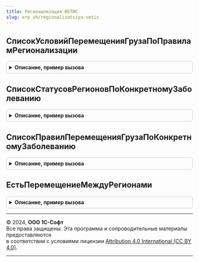 ```yaml
---
title: Регионализация ВЕТИС
slug: erp_uh/regionalizatsiya-vetis
---
```



## СписокУсловийПеремещенияГрузаПоПравиламРегионализации
<details style="margin: 1em 0; padding: 0.5em; border: 1px solid #ccc; border-radius: 6px;">

<summary style="font-weight: bold; cursor: pointer;">Описание, пример вызова</summary>

```bsl

// Возвращает список условий перемещения продукции по правилам регионализации.
//
// Параметры:
//  GUIDЗаболеванияУсловийПеремещения - Строка - Глобальный идентификатор заболевания. Значение по умолчанию "".
//  НомерСтраницы                     - Число - Номер страницы. Значение по умолчанию 1.
//  КоличествоЭлементовНаСтранице     - Число - Номер элементов на странице.
//                                    - Неопределено - Значение по умолчанию.
//
// Возвращаемое значение:
//  Структура - см. функцию ИнтеграцияВЕТИСКлиентСервер.РезультатВыполненияЗапросаЭлементовКлассификатора().
//
Функция СписокУсловийПеремещенияГрузаПоПравиламРегионализации(GUIDЗаболеванияУсловийПеремещения = "", НомерСтраницы = 1, КоличествоЭлементовНаСтранице = Неопределено) Экспорт
```

Пример вызова
```bsl
Результат = РегионализацияВЕТИС.СписокУсловийПеремещенияГрузаПоПравиламРегионализации(GUIDЗаболеванияУсловийПеремещения, НомерСтраницы, КоличествоЭлементовНаСтранице);
```
</details>

## СписокСтатусовРегионовПоКонкретномуЗаболеванию
<details style="margin: 1em 0; padding: 0.5em; border: 1px solid #ccc; border-radius: 6px;">

<summary style="font-weight: bold; cursor: pointer;">Описание, пример вызова</summary>

```bsl

// Возвращает список статусов регионов по конкретному заболеванию.
//
// Параметры:
//   GUIDЗаболеванияУсловийПеремещения - Строка    - Глобальный идентификатор заболевания. Обязательный параметр.
//   ПараметрыОтбора                   - Структура - отборы регионов:
//    * ДанныеАдреса - Структура - отборы по адресу:
//       ** СтранаGUID          - Строка, глобальный идентификатор страны региона.
//       ** РегионGUID          - Строка, глобальный идентификатор региона.
//       ** РайонGUID           - Строка, глобальный идентификатор района.
//       ** НаселенныйПунктGUID - Строка, глобальный идентификатор населенного пункта.
//                                    - Неопределено - доп. отборы отсутствуют.
//  НомерСтраницы                     - Число - Номер страницы. Значение по умолчанию 1.
//  КоличествоЭлементовНаСтранице     - Число - Номер элементов на странице.
//                                    - Неопределено - Значение по умолчанию.
//
// Возвращаемое значение:
//  Структура - см. функцию ИнтеграцияВЕТИСКлиентСервер.РезультатВыполненияЗапросаЭлементовКлассификатора().
//
Функция СписокСтатусовРегионовПоКонкретномуЗаболеванию(GUIDЗаболеванияУсловийПеремещения, ПараметрыОтбора = Неопределено, НомерСтраницы = 1, КоличествоЭлементовНаСтранице = Неопределено) Экспорт
```

Пример вызова
```bsl
Результат = РегионализацияВЕТИС.СписокСтатусовРегионовПоКонкретномуЗаболеванию(GUIDЗаболеванияУсловийПеремещения, ПараметрыОтбора, НомерСтраницы, КоличествоЭлементовНаСтранице);
```
</details>

## СписокПравилПеремещенияГрузаПоКонкретномуЗаболеванию
<details style="margin: 1em 0; padding: 0.5em; border: 1px solid #ccc; border-radius: 6px;">

<summary style="font-weight: bold; cursor: pointer;">Описание, пример вызова</summary>

```bsl

//Возвращает список правил перемещения груза по конкретному заболеванию.
//
//Параметры:
//   GUIDЗаболеванияУсловийПеремещения - Строка       - Глобальный идентификатор заболевания. Обязательный параметр.
//   ПараметрыОтбора                   - Структура    - отборы:
//    * ТипПродукции     - Число        - Тип продукции (Ветеринарная категория груза - значение от 1 до 8).
//                       - Неопределено - Значение по умолчанию (доп.отбор отсутствует).
//    * ПродукцияGUID    - Строка       - глобальный идентификатор продукции.
//    * ВидПродукцииGUID - Строка       - глобальный идентификатор вида продукции.
//   НомерСтраницы                     - Число        - Номер страницы. Значение по умолчанию 1.
//   КоличествоЭлементовНаСтранице     - Число        - Номер элементов на странице.
//                                     - Неопределено - Значение по умолчанию.
//
// Возвращаемое значение:
//   Структура - (См. ИнтеграцияВЕТИСКлиентСервер.РезультатВыполненияЗапросаЭлементовКлассификатора).
//
Функция СписокПравилПеремещенияГрузаПоКонкретномуЗаболеванию(GUIDЗаболеванияУсловийПеремещения, ПараметрыОтбора = Неопределено, НомерСтраницы = 1, КоличествоЭлементовНаСтранице = Неопределено) Экспорт
```

Пример вызова
```bsl
Результат = РегионализацияВЕТИС.СписокПравилПеремещенияГрузаПоКонкретномуЗаболеванию(GUIDЗаболеванияУсловийПеремещения, ПараметрыОтбора, НомерСтраницы, КоличествоЭлементовНаСтранице);
```
</details>

## ЕстьПеремещениеМеждуРегионами
<details style="margin: 1em 0; padding: 0.5em; border: 1px solid #ccc; border-radius: 6px;">

<summary style="font-weight: bold; cursor: pointer;">Описание, пример вызова</summary>

```bsl

// Возвращает флаг необходимости проверки маршрута на регионализацию.
//
// Параметры:
// 	Маршрут - Массив - Массив структур со свойствами:
// 	 * Предприятие  - СправочникСсылка.ПредприятияВЕТИС - предприятие-точка маршрута. Может быть пустым значением.
// 	 * ДанныеАдреса - Структура адреса.
// 	                - Неопределено - Данные адреса не определены.
//
// Возвращаемое значение:
// 	Булево - Истина - если есть не заполненные адреса или есть адреса, расположенные в разных странах / регионах / районах региона / населенных пунктах.
//
Функция ЕстьПеремещениеМеждуРегионами(Маршрут) Экспорт
```

Пример вызова
```bsl
Результат = РегионализацияВЕТИС.ЕстьПеремещениеМеждуРегионами(Маршрут) 
```
</details>

---

© 2024, **ООО 1С-Софт**  
Все права защищены. Эта программа и сопроводительные материалы предоставляются  
в соответствии с условиями лицензии [Attribution 4.0 International (CC BY 4.0)](https://creativecommons.org/licenses/by/4.0/legalcode).

---
